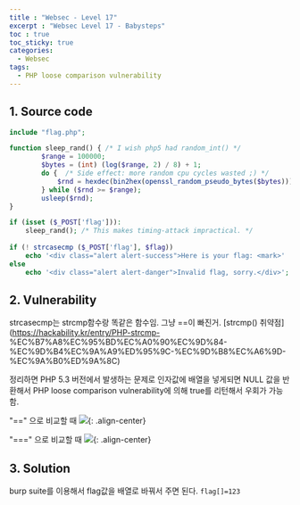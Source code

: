 ```yaml
---
title : "Websec - Level 17"
excerpt : "Websec Level 17 - Babysteps"
toc : true
toc_sticky: true
categories:
  - Websec
tags:
  - PHP loose comparison vulnerability
---
```


## 1. Source code

``` php
include "flag.php";

function sleep_rand() { /* I wish php5 had random_int() */
        $range = 100000;
        $bytes = (int) (log($range, 2) / 8) + 1;
        do {  /* Side effect: more random cpu cycles wasted ;) */
            $rnd = hexdec(bin2hex(openssl_random_pseudo_bytes($bytes)));
        } while ($rnd >= $range);
        usleep($rnd);
}

if (isset ($_POST['flag'])):
    sleep_rand(); /* This makes timing-attack impractical. */
                                                 
if (! strcasecmp ($_POST['flag'], $flag))
    echo '<div class="alert alert-success">Here is your flag: <mark>' . $flag . '</mark>.</div>';   
else
    echo '<div class="alert alert-danger">Invalid flag, sorry.</div>';
```

## 2. Vulnerability
strcasecmp는 strcmp함수랑 똑같은 함수임. 그냥 ==이 빠진거. [strcmp() 취약점](https://hackability.kr/entry/PHP-strcmp-
%EC%B7%A8%EC%95%BD%EC%A0%90%EC%9D%84-%EC%9D%B4%EC%9A%A9%ED%95%9C-%EC%9D%B8%EC%A6%9D-%EC%9A%B0%ED%9A%8C)  

정리하면 PHP 5.3 버전에서 발생하는 문제로 인자값에 배열을 넣게되면 NULL 값을 반환해서 PHP loose comparison vulnerability에 의해 true를 리턴해서 우회가 가능함.

"==" 으로 비교할 때
![](https://t1.daumcdn.net/cfile/tistory/2478193352ED08F92B){: .align-center}

"===" 으로 비교할 때
![](https://t1.daumcdn.net/cfile/tistory/211D203752ED093D26){: .align-center}

## 3. Solution

burp suite를 이용해서 flag값을 배열로 바꿔서 주면 된다. ```flag[]=123```  
